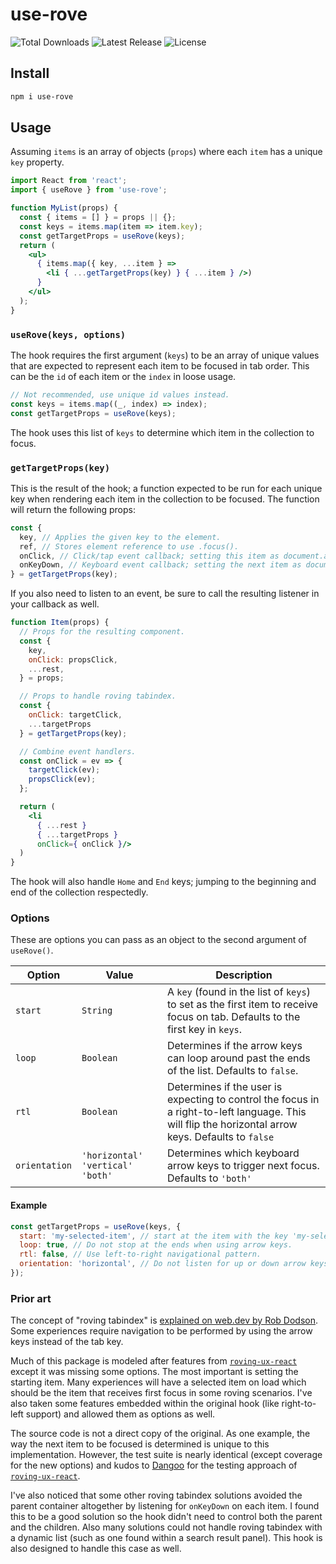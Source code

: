 # use-rove

<div>
  <img src="https://img.shields.io/npm/dt/use-rove.svg" alt="Total Downloads">
  <img src="https://img.shields.io/npm/v/use-rove.svg" alt="Latest Release">
  <img src="https://img.shields.io/npm/l/use-rove.svg" alt="License">
</div>

## Install

```sh
npm i use-rove
```

## Usage

Assuming `items` is an array of objects (`props`) where each `item` has a unique `key` property.

```jsx
import React from 'react';
import { useRove } from 'use-rove';

function MyList(props) {
  const { items = [] } = props || {};
  const keys = items.map(item => item.key);
  const getTargetProps = useRove(keys);
  return (
    <ul>
      { items.map({ key, ...item } =>
        <li { ...getTargetProps(key) } { ...item } />)
      }
    </ul>
  );
}
```

### `useRove(keys, options)`

The hook requires the first argument (`keys`) to be an array of unique values that are expected to represent each item to be focused in tab order. This can be the `id` of each item or the `index` in loose usage.

```js
// Not recommended, use unique id values instead.
const keys = items.map((_, index) => index);
const getTargetProps = useRove(keys);
```

The hook uses this list of `keys` to determine which item in the collection to focus.

### `getTargetProps(key)`

This is the result of the hook; a function expected to be run for each unique key when rendering each item in the collection to be focused. The function will return the following props:

```js
const {
  key, // Applies the given key to the element.
  ref, // Stores element reference to use .focus().
  onClick, // Click/tap event callback; setting this item as document.activeElement.
  onKeyDown, // Keyboard event callback; setting the next item as document.activeElement.
} = getTargetProps(key);
```

If you also need to listen to an event, be sure to call the resulting listener in your callback as well.

```jsx
function Item(props) {
  // Props for the resulting component.
  const {
    key,
    onClick: propsClick,
    ...rest,
  } = props;

  // Props to handle roving tabindex.
  const { 
    onClick: targetClick,
    ...targetProps
  } = getTargetProps(key);

  // Combine event handlers.
  const onClick = ev => {
    targetClick(ev);
    propsClick(ev);
  };

  return (
    <li
      { ...rest }
      { ...targetProps }
      onClick={ onClick }/>
  )
}
```
The hook will also handle `Home` and `End` keys; jumping to the beginning and end of the collection respectedly.
### Options

These are options you can pass as an object to the second argument of `useRove()`.

| Option | Value | Description |
| ------ | ----- | ----------- |
| `start` | `String` | A `key` (found in the list of `keys`) to set as the first item to receive focus on tab. Defaults to the first key in `keys`. |
| `loop` | `Boolean` | Determines if the arrow keys can loop around past the ends of the list. Defaults to `false`. |
| `rtl` | `Boolean` | Determines if the user is expecting to control the focus in a right-to-left language. This will flip the horizontal arrow keys. Defaults to `false` |.
| `orientation` | `'horizontal'` `'vertical'` `'both'` | Determines which keyboard arrow keys to trigger next focus. Defaults to `'both'` |

#### Example

```jsx
const getTargetProps = useRove(keys, {
  start: 'my-selected-item', // start at the item with the key 'my-selected-item'.
  loop: true, // Do not stop at the ends when using arrow keys.
  rtl: false, // Use left-to-right navigational pattern.
  orientation: 'horizontal', // Do not listen for up or down arrow keys.
});
```

### Prior art

The concept of "roving tabindex" is [explained on web.dev by Rob Dodson](https://web.dev/control-focus-with-tabindex/). Some experiences require navigation to be performed by using the arrow keys instead of the tab key.

Much of this package is modeled after features from [`roving-ux-react`](https://www.npmjs.com/package/roving-ux-react) except it was missing some options. The most important is setting the starting item. Many experiences will have a selected item on load which should be the item that receives first focus in some roving scenarios. I've also taken some features embedded within the original hook (like right-to-left support) and allowed them as options as well.

The source code is not a direct copy of the original. As one example, the way the next item to be focused is determined is unique to this implementation. However, the test suite is nearly identical (except coverage for the new options) and kudos to [Dangoo](https://github.com/Dangoo) for the testing approach of [`roving-ux-react`](https://www.npmjs.com/package/roving-ux-react).

I've also noticed that some other roving tabindex solutions avoided the parent container altogether by listening for `onKeyDown` on each item. I found this to be a good solution so the hook didn't need to control both the parent and the children. Also many solutions could not handle roving tabindex with a dynamic list (such as one found within a search result panel). This hook is also designed to handle this case as well.

